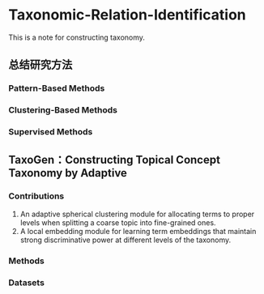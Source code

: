 # Taxonomic-Relation-Identification
This is a note for constructing taxonomy.
## 总结研究方法
### Pattern-Based Methods
### Clustering-Based Methods
### Supervised Methods

## TaxoGen：Constructing Topical Concept Taxonomy by Adaptive
### Contributions
1. An adaptive spherical clustering module for allocating terms to proper levels when splitting a coarse topic into fine-grained ones.
2. A local embedding module for learning term embeddings that maintain strong discriminative power at different levels of the taxonomy. 
### Methods
### Datasets


